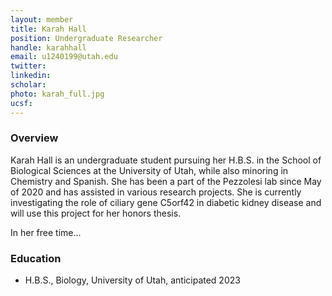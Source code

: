 ```yaml
---
layout: member
title: Karah Hall
position: Undergraduate Researcher
handle: karahhall
email: u1240199@utah.edu
twitter:
linkedin: 
scholar: 
photo: karah_full.jpg
ucsf: 
---
```


### Overview
Karah Hall is an undergraduate student pursuing her H.B.S. in the School of Biological Sciences at the University of Utah, while also minoring in Chemistry and Spanish. She has been a part of the Pezzolesi lab since May of 2020 and has assisted in various research projects. She is currently investigating the role of ciliary gene C5orf42 in diabetic kidney disease and will use this project for her honors thesis.

In her free time...

### Education
- H.B.S., Biology, University of Utah, anticipated 2023
